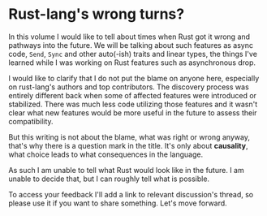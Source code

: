 # Rust-lang's wrong turns?

In this volume I would like to tell about times when Rust got it wrong and pathways into the future.
We will be talking about such features as async code, `Send`, `Sync` and other auto(-ish) traits and linear types, the things I've learned while I was working on Rust features such as asynchronous drop.

I would like to clarify that I do not put the blame on anyone here, especially on rust-lang's authors and top contributors.
The discovery process was entirely different back when some of affected features were introduced or stabilized.
There was much less code utilizing those features and it wasn't clear what new features would be more useful in the future to assess their compatibility.

But this writing is not about the blame, what was right or wrong anyway, that's why there is a question mark in the title.
It's only about **causality**, what choice leads to what consequences in the language.

As such I am unable to tell what Rust would look like in the future.
I am unable to decide that, but I can roughly tell what is possible.

To access your feedback I'll add a link to relevant discussion's thread, so please use it if you want to share something.
Let's move forward.
